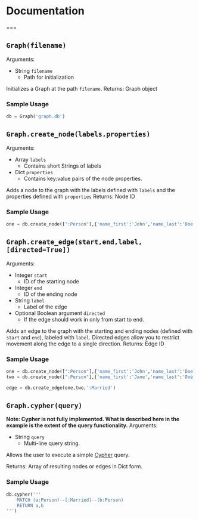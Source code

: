 # Documentation
===

## `Graph(filename)`
Arguments:
- String `filename`
  - Path for initialization

Initializes a Graph at the path `filename`.
Returns:
	Graph object
### Sample Usage
```python
db = Graph('graph.db')
```

## `Graph.create_node(labels,properties)`
Arguments:
- Array `labels`
  - Contains short Strings of labels
- Dict `properties`
  - Contains key:value pairs of the node properties.

Adds a node to the graph with the labels defined with `labels` and the properties defined with `properties`
Returns:
	Node ID
### Sample Usage
```python
one = db.create_node([":Person"],{'name_first':'John','name_last':'Doe'})
```

## `Graph.create_edge(start,end,label,[directed=True])`
Arguments:
- Integer `start`
  - ID of the starting node
- Integer `end`
  - ID of the ending node
- String `label`
  - Label of the edge
- Optional Boolean argument `directed`
  - If the edge should work in only from start to end.

Adds an edge to the graph with the starting and ending nodes (defined with `start` and `end`), labeled with `label`.
Directed edges allow you to restrict movement along the edge to a single direction.
Returns:
	Edge ID
### Sample Usage
```python
one = db.create_node([":Person"],{'name_first':'John','name_last':'Doe'})
two = db.create_node([":Person"],{'name_first':'Jane','name_last':'Doe'})

edge = db.create_edge(one,two,':Married')
```
## `Graph.cypher(query)`
**Note: Cypher is not fully implemented. What is described here in the example is the extent of the query functionality.**
Arguments:
- String `query`
  - Multi-line query string.

Allows the user to execute a simple [Cypher](https://neo4j.com/docs/developer-manual/current/cypher/) query. 

Returns:
	Array of resulting nodes or edges in Dict form.
### Sample Usage
```python
db.cypher('''
	MATCH (a:Person)--[:Married]--(b:Person)
	RETURN a,b
''')
```